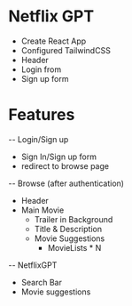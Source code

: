 # Netflix GPT
- Create React App
- Configured TailwindCSS
- Header
- Login from
- Sign up form



# Features
-- Login/Sign up
   - Sign In/Sign up form
   - redirect to browse page

-- Browse (after authentication)
   - Header
   - Main Movie
       - Trailer in Background
       - Title & Description
       - Movie Suggestions
           - MovieLists * N
           
-- NetflixGPT
   - Search Bar
   - Movie suggestions           